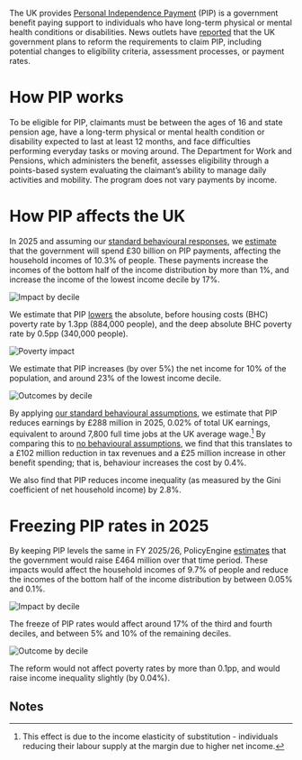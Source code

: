 The UK provides [Personal Independence Payment](https://www.gov.uk/pip) (PIP) is a  government benefit paying support to individuals who have long-term physical or mental health conditions or disabilities. News outlets have [reported](https://www.itv.com/news/2025-03-07/government-to-make-6bn-welfare-savings-with-benefits-shake-up) that the UK government plans to reform the requirements to claim PIP, including potential changes to eligibility criteria, assessment processes, or payment rates.


# How PIP works

To be eligible for PIP, claimants must be between the ages of 16 and state pension age, have a long-term physical or mental health condition or disability expected to last at least 12 months, and face difficulties performing everyday tasks or moving around. The Department for Work and Pensions, which administers the benefit, assesses eligibility through a points-based system evaluating the claimant’s ability to manage daily activities and mobility. The program does not vary payments by income.


# How PIP affects the UK

In 2025 and assuming our [standard behavioural responses](https://policyengine.org/uk/research/behavioural-responses), we [estimate](https://policyengine.org/uk/policy?focus=policyOutput.policyBreakdown&reform=1&baseline=78633&timePeriod=2025&region=uk) that the government will spend £30 billion on PIP payments, affecting the household incomes of 10.3% of people. These payments increase the incomes of the bottom half of the income distribution by more than 1%, and increase the income of the lowest income decile by 17%.

![Impact by decile](/images/posts/pip-and-freeze/image_1.png)


We estimate that PIP [lowers](https://policyengine.org/uk/policy?focus=policyOutput.povertyImpact.regular.byAge&reform=1&baseline=78633&timePeriod=2025&region=uk) the absolute, before housing costs (BHC) poverty rate by 1.3pp (884,000 people), and the deep absolute BHC poverty rate by 0.5pp (340,000 people).

![Poverty impact](/images/posts/pip-and-freeze/image_2.png)


We estimate that PIP increases (by over 5%) the net income for 10% of the population, and around 23% of the lowest income decile.


![Outcomes by decile](/images/posts/pip-and-freeze/image_3.png)


By applying [our standard behavioural assumptions](https://policyengine.org/uk/research/behavioural-responses), we estimate that PIP reduces earnings by £288 million in 2025, 0.02% of total UK earnings, equivalent to around 7,800 full time jobs at the UK average wage.[^1] By comparing this to [no behavioural assumptions](https://policyengine.org/uk/policy?focus=policyOutput.policyBreakdown&reform=1&baseline=78632&timePeriod=2025&region=uk), we find that this translates to a £102 million reduction in tax revenues and a £25 million increase in other benefit spending; that is, behaviour increases the cost by 0.4%.

We also find that PIP reduces income inequality (as measured by the Gini coefficient of net household income) by 2.8%.


# Freezing PIP rates in 2025

By keeping PIP levels the same in FY 2025/26, PolicyEngine [estimates](https://policyengine.org/uk/policy?focus=policyOutput.policyBreakdown&reform=78417&baseline=1&timePeriod=2025&region=uk) that the government would raise £464 million over that time period. These impacts would affect the household incomes of 9.7% of people and reduce the incomes of the bottom half of the income distribution by between 0.05% and 0.1%.


![Impact by decile](/images/posts/pip-and-freeze/image_4.png)


The freeze of PIP rates would affect around 17% of the third and fourth deciles, and between 5% and 10% of the remaining deciles.


![Outcome by decile](/images/posts/pip-and-freeze/image_5.png)


The reform would not affect poverty rates by more than 0.1pp, and would raise income inequality slightly (by 0.04%).

## Notes

[^1]:
     This effect is due to the income elasticity of substitution - individuals reducing their labour supply at the margin due to higher net income.
